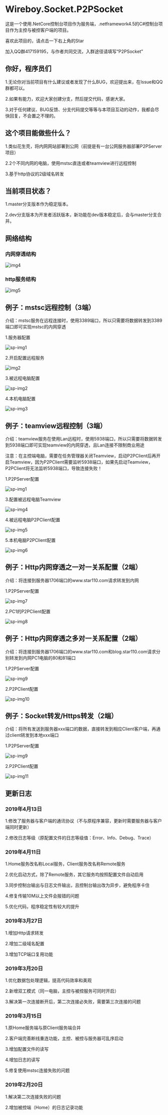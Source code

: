 # Wireboy.Socket.P2PSocket

这是一个使用.NetCore控制台项目作为服务端，.netframework4.5的C#控制台项目作为主控与被控客户端的项目。

喜欢此项目的，请点击一下右上角的Star

加入QQ群417159195，与作者共同交流，入群途径请填写“P2PSocket”

## 你好，程序员们

1.无论你对当前项目有什么建议或者发现了什么BUG，欢迎提出来，在Issue和QQ群都可以。

2.如果有能力，欢迎大家创建分支，然后提交代码，感谢大家。

3.对于任何建议、BUG反馈、分支代码提交等等与本项目互动的动作，我都会尽快回复，不会置之不理的。

## 这个项目能做些什么？

1.类似花生壳，将内网网站部署到公网（前提是有一台公网服务器部署P2PServer项目）

2.2个不同内网的电脑，使用mstsc直连或者teamview进行远程控制

3.基于http协议的2级域名转发

## 当前项目状态？

1.master分支版本作为稳定版本。

2.dev分支版本为开发者活跃版本，新功能在dev版本稳定后，会与master分支合并。

## 网络结构

### 内网穿透结构

![img4](Images/img4.png)

### http服务结构

![img5](Images/img5.png)

## 例子：mstsc远程控制（3端）

介绍：mstsc服务在远程连接时，使用3389端口，所以只需要将数据转发到3389端口即可实现mstsc的内网穿透

1.服务器配置

![sp-img1](Images/sp-img1.png)

2.开启配置远程服务

![img2](Images/img2.png)

3.被远程电脑配置

![sp-img2](Images/sp-img2.png)

4.本机电脑配置

![sp-img3](Images/sp-img3.png)

## 例子：teamview远程控制（3端）

介绍：teamview服务在使用Lan远程时，使用5938端口，所以只需要将数据转发到5938端口即可实现teamview的内网穿透，且Lan连接不限制商业用途

注意：在主控端电脑，需要在任务管理器关闭Teamview，启动P2PClient后再开启Teamview，因为P2PClient需要监听5938端口，如果先启动Teamview，P2PClient将无法监听5938端口，导致连接失败！

1.P2PServer配置

![sp-img1](Images/sp-img1.png)

3.配置被远程电脑Teamview

![sp-img4](Images/sp-img4.png)

4.被远程电脑P2PClient配置

![sp-img5](Images/sp-img5.png)

5.本机电脑P2PClient配置

![sp-img6](Images/sp-img6.png)

## 例子：Http内网穿透之一对一关系配置（2端）

介绍：将连接到服务器1706端口的www.star110.com请求转发到内网

1.P2PServer配置

![sp-img7](Images/sp-img7.png)

2.PC1的P2PClient配置

![sp-img8](Images/sp-img8.png)

## 例子：Http内网穿透之多对一关系配置（2端）

介绍：将连接到服务器1706端口的www.star110.com和blog.star110.com请求分别转发到内网PC1电脑的80和81端口

1.P2PServer配置

![sp-img9](Images/sp-img9.png)

2.P2PClient配置

![sp-img10](Images/sp-img10.png)

## 例子：Socket转发/Https转发（2端）

介绍：将所有发送到服务器xxx端口的数据，直接转发到相应Client客户端，再通过client转发到本地xxx端口

1.P2PServer配置

![sp-img9](Images/sp-img9.png)

2.P2PClient配置

![sp-img11](Images/sp-img11.png)

## 更新日志

### 2019年4月13日

1.修改了服务器与客户端的通讯协议（不与原程序兼容，更新时需要服务器与客户端同时更新）

2.修改日志等级（原配置文件的日志等级值：Error、Info、Debug、Trace）

### 2019年4月11日

1.Home服务改名称Local服务，Client服务改名称Remote服务

2.优化启动方式，除了Remote服务，其它服务均按照配置文件自动启用

3.同步控制台输出与日志文件输出，且控制台输出改为异步，避免程序卡住

4.修复传输10M以上文件会报错的问题

5.优化代码，程序稳定性有较大的提升


### 2019年3月27日

1.增加Http请求转发

2.增加二级域名配置

3.增加TCP端口复用功能


### 2019年3月20日

1.优化数据包处理逻辑，提高代码效率和美观

2.新增双工模式（同一电脑，主控与被控服务可同时开启）

3.解决第一次连接断开后，第二次连接必失败，需要第三次连接的问题

### 2019年3月15日

1.原Home服务端与原Client服务端合并

2.客户端完善断线重连功能，主控、被控与服务器可乱序启动

3.增加配置文件的读写

4.增加日志的读写

5.修复使用mstsc连接失败的问题

### 2019年2月20日

1.解决第二次连接失败的问题

2.增加被控端（Home）的日志记录功能



